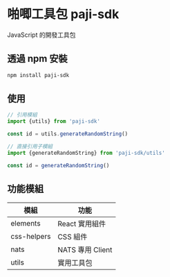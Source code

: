 # 啪唧工具包 paji-sdk

JavaScript 的開發工具包

## 透過 npm 安裝

```bash
npm install paji-sdk
```

## 使用

```javascript
// 引用模組
import {utils} from 'paji-sdk'

const id = utils.generateRandomString()

// 直接引用子模組
import {generateRandomString} from 'paji-sdk/utils'

const id = generateRandomString()
```

## 功能模組

| 模組        | 功能             |
|-------------|------------------|
| elements    | React 實用組件   |
| css-helpers | CSS 組件         |
| nats        | NATS 專用 Client |
| utils       | 實用工具包       |
